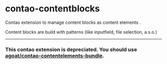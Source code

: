 # contao-contentblocks
Contao extension to manage content blocks as content elements .

Content blocks are build with patterns (like inputfield, file selection, a.s.o.)

___

### This contao extension is depreciated. You should use [agoat/contao-contentelements-bundle].

[agoat/contao-contentelements-bundle]: https://github.com/agoat/contao-contentelements-bundle
